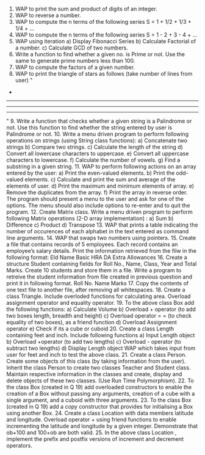 1. WAP to print the sum and product of digits of an integer.
2. WAP to reverse a number.
3. WAP to compute the n terms of the following series
S = 1 + 1/2 + 1/3 + 1/4 + ...
4. WAP to compute the n terms of the following series
S = 1 - 2 + 3 - 4 + ...
5. WAP using iteration
a) Display Fibonacci Series
b) Calculate Factorial of a number.
c) Calculate GCD of two numbers.
6. Write a function to find whether a given no. is Prime or not. Use the same to generate prime
numbers less than 100.
7. WAP to compute the factors of a given number.
8. WAP to print the triangle of stars as follows (take number of lines from user)
"
*
***
*****
*******
"
9. Write a function that checks whether a given string is a Palindrome or not. Use this function
to find whether the string entered by user is Palindrome or not.
10. Write a menu driven program to perform following operations on strings (using String class
functions):
a) Concatenate two strings
b) Compare two strings.
c) Calculate the length of the string
d) Convert all lowercase characters to uppercase.
e) Convert all uppercase characters to lowercase.
f) Calculate the number of vowels.
g) Find a substring in a given string.
11. WAP to perform following actions on an array entered by the user:
a) Print the even-valued elements.
b) Print the odd-valued elements.
c) Calculate and print the sum and average of the elements of user.
d) Print the maximum and minimum elements of array.
e) Remove the duplicates from the array.
f) Print the array in reverse order.
The program should present a menu to the user and ask for one of the options. The menu should also include options to re-enter and to quit the program.
12. Create Matrix class. Write a menu driven program to perform following Matrix operations
(2-D array implementation) :
a) Sum
b) Difference
c) Product
d) Transpose
13. WAP that prints a table indicating the number of occurences of each alphabet in the text
entered as command line arguments.
14. WAP that swaps two numbers using pointers.
15. Create a file that contains records of 5 employees. Each record contains an employee’s
salary details. Print the information retrieved from the filw in the following format:
EId Name Basic HRA DA Extra Allowances
16. Create a structure Student containing fields for Roll No., Name, Class, Year and Total
Marks. Create 10 students and store them in a file. Write a program to retreive the student
information from file created in previous question and print it in following format.
Roll No. Name Marks
17. Copy the contents of one text file to another file, after removing all whitespaces.
18. Create a class Triangle. Include overloded functions for calculating area. Overload
assignment operator and equality operator.
19. To the above class Box add the following functions:
a) Calculate Volume
b) Overload + operator (to add two boxes length, breadth and height)
c) Overload operator = = (to check equality of two boxes), as a friend function
d) Overload Assignment operator
e) Check if its a cube or cuboid
20. Create a class Length containing feet and inch. Include following functions
a) Input Length object
b) Overload +operator (to add two lengths)
c) Overload - operator (to subtract two lengths)
d) Display Length object
WAP which takes input from user for feet and inch to test the above class.
21. Create a class Person. Create some objects of this class (by taking information from the
user). Inherit the class Person to create two classes Teacher and Student class. Maintain
respective information in the classes and create, display and delete objects of these two
classes. (Use Run Time Polymorphism).
22. To the class Box (created in Q 19) add overloaded constructors to enable the creation of a
Box without passing any arguments, creation of a cube with a single argument, and a cuboid
with three arguments.
23. To the class Box (created in Q 19) add a copy constructor that provides for initialising a Box
using another Box.
24. Create a class Location with data members latitude and longitude. Overload operator + using
friend functions to enable incrementing the latitude and longitude by a given integer. Demonstrate that ob+100 and 100+ob are both valid.
25. In the above class Location , implement the prefix and postfix versions of increment and
decrement operators.
